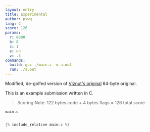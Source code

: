 ```yaml
---
layout: entry
title: Experimental
author: pswg
lang: C
score: 126
params:
  r: 8000
  b: 8
  c: 1
  e: un
  v: .5
commands:
  build: gcc ./main.c -o a.out
  run: ./a.out
---
```


Modified, de-golfed version of [Viznut's original](http://countercomplex.blogspot.com/2011/10/algorithmic-symphonies-from-one-line-of.html) 64-byte original.

This is an example submission written in C.

> Scoring Note: 122 bytes code + 4 bytes flags = 126 total score

`main.c`
```c

{% include_relative main.c %}

```
